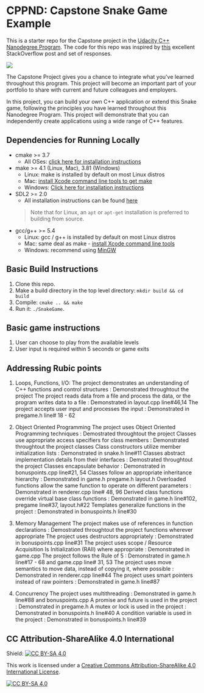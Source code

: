 # CPPND: Capstone Snake Game Example

This is a starter repo for the Capstone project in the [Udacity C++ Nanodegree Program](https://www.udacity.com/course/c-plus-plus-nanodegree--nd213). The code for this repo was inspired by [this](https://codereview.stackexchange.com/questions/212296/snake-game-in-c-with-sdl) excellent StackOverflow post and set of responses.

<img src="snake_game.gif"/>

The Capstone Project gives you a chance to integrate what you've learned throughout this program. This project will become an important part of your portfolio to share with current and future colleagues and employers.

In this project, you can build your own C++ application or extend this Snake game, following the principles you have learned throughout this Nanodegree Program. This project will demonstrate that you can independently create applications using a wide range of C++ features.

## Dependencies for Running Locally
* cmake >= 3.7
  * All OSes: [click here for installation instructions](https://cmake.org/install/)
* make >= 4.1 (Linux, Mac), 3.81 (Windows)
  * Linux: make is installed by default on most Linux distros
  * Mac: [install Xcode command line tools to get make](https://developer.apple.com/xcode/features/)
  * Windows: [Click here for installation instructions](http://gnuwin32.sourceforge.net/packages/make.htm)
* SDL2 >= 2.0
  * All installation instructions can be found [here](https://wiki.libsdl.org/Installation)
  >Note that for Linux, an `apt` or `apt-get` installation is preferred to building from source. 
* gcc/g++ >= 5.4
  * Linux: gcc / g++ is installed by default on most Linux distros
  * Mac: same deal as make - [install Xcode command line tools](https://developer.apple.com/xcode/features/)
  * Windows: recommend using [MinGW](http://www.mingw.org/)

## Basic Build Instructions

1. Clone this repo.
2. Make a build directory in the top level directory: `mkdir build && cd build`
3. Compile: `cmake .. && make`
4. Run it: `./SnakeGame`.

## Basic game instructions

1. User can choose to play from the available levels
2. User input is required within 5 seconds or game exits

## Addressing Rubic points
1. Loops, Functions, I/O:
   The project demonstrates an understanding of C++ functions and control structures : Demonstrated throughtout the project
   The project reads data from a file and process the data, or the program writes data to a file : Demonstrated in layout.cpp line#46,14
   The project accepts user input and processes the input : Demonstrated in pregame.h line# 18 - 62

2. Object Oriented Programming
   The project uses Object Oriented Programming techniques :  Demostrated throughtout the project
   Classes use appropriate access specifiers for class members : Demonstrated throughtout the project classes
   Class constructors utilize member initialization lists : Demonstrated in snake.h line#11
   Classes abstract implementation details from their interfaces : Demostrated throughtout the project
   Classes encapsulate behavior : Demonstrated in bonuspoints.cpp line#21, 54
   Classes follow an appropriate inheritance hierarchy : Demonstrated in game.h pregame.h layout.h
   Overloaded functions allow the same function to operate on different parameters : Demonstrated in renderer.cpp line# 48, 96
   Derived class functions override virtual base class functions : Demonstrated in game.h line#102, pregame line#37, layout.h#22
   Templates generalize functions in the project : Demonstrated in bonuspoints.h line#30
 
3. Memory Management
   The project makes use of references in function declarations : Demostrated throughtout the project functions wherever appropriate
   The project uses destructors appropriately : Demonstrated in bonuspoints.cpp line#31
   The project uses scope / Resource Acquisition Is Initialization (RAII) where appropriate : Demonstrated in game.cpp
   The project follows the Rule of 5 : Demonstrated in game.h line#17 - 68 and game.cpp line# 31, 53
   The project uses move semantics to move data, instead of copying it, where possible : Demonstrated in renderer.cpp line#44
   The project uses smart pointers instead of raw pointers :  Demonstrated in game.h line#87
   
4. Concurrency
   The project uses multithreading : Demonstrated in game.h line#88 and bonuspoints.cpp
   A promise and future is used in the project : Demonstrated in pregame.h
   A mutex or lock is used in the project : Demonstrated in bonuspoints.h line#40
   A condition variable is used in the project : Demonstrated in bonuspoints.h line#39

## CC Attribution-ShareAlike 4.0 International


Shield: [![CC BY-SA 4.0][cc-by-sa-shield]][cc-by-sa]

This work is licensed under a
[Creative Commons Attribution-ShareAlike 4.0 International License][cc-by-sa].

[![CC BY-SA 4.0][cc-by-sa-image]][cc-by-sa]

[cc-by-sa]: http://creativecommons.org/licenses/by-sa/4.0/
[cc-by-sa-image]: https://licensebuttons.net/l/by-sa/4.0/88x31.png
[cc-by-sa-shield]: https://img.shields.io/badge/License-CC%20BY--SA%204.0-lightgrey.svg
